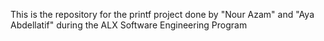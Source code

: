 This is the repository for the printf project done by "Nour Azam" and "Aya Abdellatif" during the ALX Software Engineering Program

